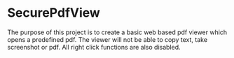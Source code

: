# SecurePdfView
The purpose of this project is to create a basic web based pdf viewer which opens a predefined pdf. The viewer will not be able to copy text, take screenshot or pdf. All right click functions are also disabled.
